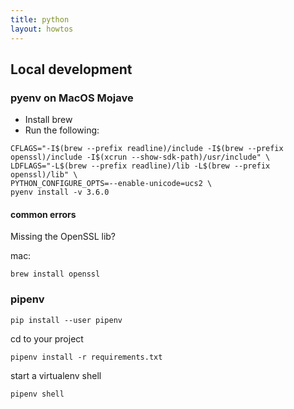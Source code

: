 ```yaml
---
title: python
layout: howtos
---
```


## Local development

### pyenv on MacOS Mojave

* Install brew
* Run the following:

```
CFLAGS="-I$(brew --prefix readline)/include -I$(brew --prefix openssl)/include -I$(xcrun --show-sdk-path)/usr/include" \
LDFLAGS="-L$(brew --prefix readline)/lib -L$(brew --prefix openssl)/lib" \
PYTHON_CONFIGURE_OPTS=--enable-unicode=ucs2 \
pyenv install -v 3.6.0
```

#### common errors

Missing the OpenSSL lib?

mac:

```
brew install openssl
```

### pipenv

```
pip install --user pipenv
```

cd to your project

```
pipenv install -r requirements.txt
```

start a virtualenv shell

```
pipenv shell
```
